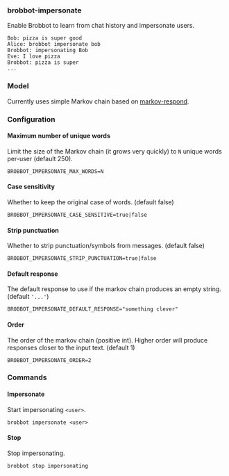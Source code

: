 ### brobbot-impersonate

Enable Brobbot to learn from chat history and impersonate users.

```
Bob: pizza is super good
Alice: brobbot impersonate bob
Brobbot: impersonating Bob
Eve: I love pizza
Brobbot: pizza is super
...
```

### Model

Currently uses simple Markov chain based on [markov-respond](https://github.com/b3nj4m/node-markov).

### Configuration

#### Maximum number of unique words

Limit the size of the Markov chain (it grows very quickly) to `N` unique words per-user (default 250).

```
BROBBOT_IMPERSONATE_MAX_WORDS=N
```

#### Case sensitivity

Whether to keep the original case of words. (default false)

```
BROBBOT_IMPERSONATE_CASE_SENSITIVE=true|false
```

#### Strip punctuation

Whether to strip punctuation/symbols from messages. (default false)

```
BROBBOT_IMPERSONATE_STRIP_PUNCTUATION=true|false
```

#### Default response

The default response to use if the markov chain produces an empty string. (default `'...'`)

```
BROBBOT_IMPERSONATE_DEFAULT_RESPONSE="something clever"
```

#### Order

The order of the markov chain (positive int). Higher order will produce responses closer to the input text. (default 1)

```
BROBBOT_IMPERSONATE_ORDER=2
```

### Commands

#### Impersonate

Start impersonating `<user>`.

```
brobbot impersonate <user>
```

#### Stop

Stop impersonating.

```
brobbot stop impersonating
```

